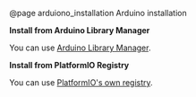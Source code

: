 @page arduiono_installation Arduino installation

__Install from Arduino Library Manager__

You can use [Arduino Library Manager](https://www.arduinolibraries.info/libraries/commander-api).

__Install from PlatformIO Registry__

You can use [PlatformIO's own registry](https://registry.platformio.org/libraries/dani007200964/Commander-API).
